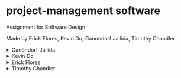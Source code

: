 # project-management software
Assignment for Software Design

Made by Erick Flores, Kevin Do, Ganondorf Jallida, Timothy Chandler

<details>
	<summary>Ganöndorf Jallida</summary>
	<ul>
    		<li> Coordinated team </li>
    		<li> Assisted in the development of the frontend </li>
    		<li> Design the programme structure and coded the graphics interface on the front end side (Java). </li>
    		<li> Assisted in the creation of the schema of the database </li>
    		<li> Assisted in the connection of the database and the frontend </li>
    		<li> Cleaned and improved source code </li>
	</ul>
</details>

<details>
	<summary>Kevin Do</summary>
	<ul>
    		<li> Assisted in the development of the frontend </li>
    		<li> Assisted in the connection of the database and the frontend </li>
		<li> Coded the data flow of each creation feature: achieved user, team, task category, and tasks/subtasks creation functions. </li>
		<li> Coded classes needed to store data for tasks and subtasks. </li>
		<li> Coded classes needed to store data for tasks and subtasks. </li><li> Cleaned and improved source code </li>
	</ul>
</details>

<details>
	<summary>Erick Flores</summary>
	<ul>
		<li> Created database tables in ORACLE (PL/SQL) </li>
		<li> Contributed to the creation of database constraints </li>
    		<li> Assisted in the setting of foreign keys and delete rules in the database </li>
    		<li> Created initial database </li>
    		<li> Created initial database tables </li>
    		<li> Assisted in the maintenance of the database </li>
		<li> Modularized the functions in taskpage </li>
		<li> Added some unit testing </li>
	</ul>
</details>

<details>
	<summary>Timothy Chandler</summary>
	<ul>
		<li> Created VCS repository and guided team members in its use </li>
		<li> Assisted in the creation of the schema of the database </li>
		<li> Contributed to the creation of database constraints </li>
		<li> Set up auto incrementing table IDs in the database </li>
    		<li> Assisted in the setting of foreign keys and delete rules in the database </li>
    		<li> Assisted in the maintenance of the database </li>
		<li> Advised programme and database structures </li>
		<li> Added maven to the repository </li>
		<li> Added Travis CI to the repository </li>
		<li> Improved and cleaned source code </li>
	</ul>
</details>
